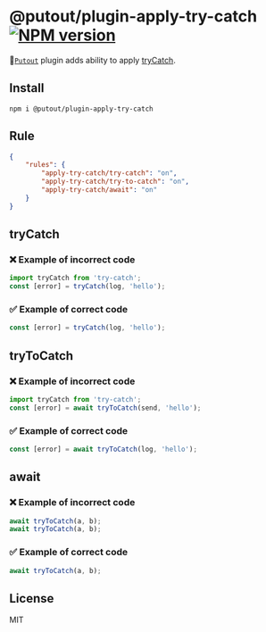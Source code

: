 # @putout/plugin-apply-try-catch [![NPM version][NPMIMGURL]][NPMURL]

[NPMIMGURL]: https://img.shields.io/npm/v/@putout/plugin-apply-try-catch.svg?style=flat&longCache=true
[NPMURL]: https://npmjs.org/package/@putout/plugin-apply-try-catch"npm"

🐊[`Putout`](https://github.com/coderaiser/putout) plugin adds ability to apply [tryCatch](https://github.com/coderaiser/try-catch).

## Install

```
npm i @putout/plugin-apply-try-catch
```

## Rule

```json
{
    "rules": {
        "apply-try-catch/try-catch": "on",
        "apply-try-catch/try-to-catch": "on",
        "apply-try-catch/await": "on"
    }
}
```

## tryCatch

### ❌ Example of incorrect code

```js
import tryCatch from 'try-catch';
const [error] = tryCatch(log, 'hello');
```

### ✅ Example of correct code

```js
const [error] = tryCatch(log, 'hello');
```

## tryToCatch

### ❌ Example of incorrect code

```js
import tryCatch from 'try-catch';
const [error] = await tryToCatch(send, 'hello');
```

### ✅ Example of correct code

```js
const [error] = await tryToCatch(log, 'hello');
```

## await

### ❌ Example of incorrect code

```js
await tryToCatch(a, b);
await tryToCatch(a, b);
```

### ✅ Example of correct code

```js
await tryToCatch(a, b);
```

## License

MIT
